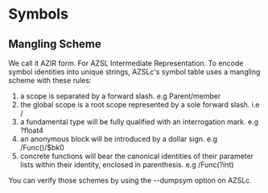 # Symbols
## Mangling Scheme
<!-- [WRITER NOTE: Reword] -->
We call it AZIR form. For AZSL Intermediate Representation. To encode symbol identities into unique strings, AZSLc's symbol table uses a mangling scheme with these rules:

1. a scope is separated by a forward slash. e.g Parent/member
2. the global scope is a root scope represented by a sole forward slash. i.e /
3. a fundamental type will be fully qualified with an interrogation mark. e.g ?float4
4. an anonymous block will be introduced by a dollar sign. e.g /Func()/$bk0
5. concrete functions will bear the canonical identities of their parameter lists within their identity, enclosed in parenthesis. e.g /Func(?int)
   
You can verify those schemes by using the --dumpsym option on AZSLc.